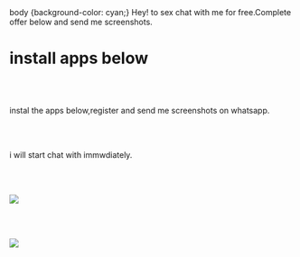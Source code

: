 <!DOCTYPE html>
<html>
    <head>
    <meta name="viewport" content="width=device-width, initial-scale=1.0">
    body {background-color: cyan;}
    Hey! to sex  chat with me for free.Complete offer below and send me screenshots. 
    </head>
    <body>
        <h1>install apps below </h1><br></br>
        <p>instal the apps below,register and send me screenshots on whatsapp.</p><br></br>
        <p>i will start chat with immwdiately.</p><br></br><p>
        <a href="https://viral481.com/srv.html?id=5480719&pub=963179"><img src="https://viral481.com/images/campaigns/5480719_120x120.png"></a>
   </p><br></br><p>
   <a href="https://viral481.com/srv.html?id=5484213&pub=963179"><img src="https://viral481.com/images/campaigns/5484213_120x120.png"></a>
   </p>
   </body>
</html>
